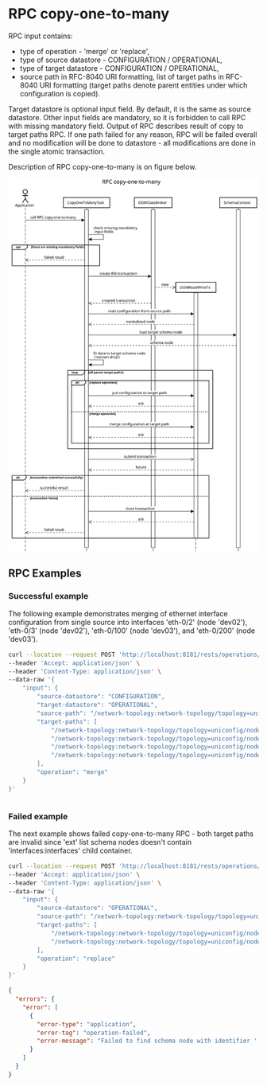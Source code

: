 # RPC copy-one-to-many

RPC input contains:

- type of operation - 'merge' or 'replace',
- type of source datastore - CONFIGURATION / OPERATIONAL,
- type of target datastore - CONFIGURATION / OPERATIONAL,
- source path in RFC-8040 URI formatting, list of target paths in RFC-8040 URI formatting (target paths denote
    parent entities under which configuration is copied).

Target datastore is optional input field. By default, it is the same as
source datastore. Other input fields are mandatory, so it is forbidden
to call RPC with missing mandatory field. Output of RPC describes result
of copy to target paths RPC. If one path failed for any reason, RPC will
be failed overall and no modification will be done to datastore - all
modifications are done in the single atomic transaction.

Description of RPC copy-one-to-many is on figure below.

![RPC copy-one-to-many](copy-one-to-many.svg)

## RPC Examples

### Successful example

The following example demonstrates merging of ethernet interface
configuration from single source into interfaces 'eth-0/2' (node
'dev02'), 'eth-0/3' (node 'dev02'), 'eth-0/100' (node 'dev03'), and
'eth-0/200' (node 'dev03').

```bash RPC Request
curl --location --request POST 'http://localhost:8181/rests/operations/subtree-manager:copy-one-to-many' \
--header 'Accept: application/json' \
--header 'Content-Type: application/json' \
--data-raw '{
    "input": {
        "source-datastore": "CONFIGURATION",
        "target-datastore": "OPERATIONAL",
        "source-path": "/network-topology:network-topology/topology=uniconfig/node=dev01/configuration/interfaces:interfaces/eth=eth-0%2F2/config",
        "target-paths": [
            "/network-topology:network-topology/topology=uniconfig/node=dev02/configuration/interfaces:interfaces/eth=eth-0%2F2",
            "/network-topology:network-topology/topology=uniconfig/node=dev02/configuration/interfaces:interfaces/eth=eth-0%2F3",
            "/network-topology:network-topology/topology=uniconfig/node=dev03/configuration/interfaces:interfaces/eth=eth-0%2F100",
            "/network-topology:network-topology/topology=uniconfig/node=dev03/configuration/interfaces:interfaces/eth=eth-0%2F200"
        ],
        "operation": "merge"
    }
}'
```

```RPC Response, Status: 200
```

### Failed example

The next example shows failed copy-one-to-many RPC - both target paths
are invalid since 'ext' list schema nodes doesn't contain
'interfaces:interfaces' child container.

```bash RPC Request
curl --location --request POST 'http://localhost:8181/rests/operations/subtree-manager:copy-one-to-many' \
--header 'Accept: application/json' \
--header 'Content-Type: application/json' \
--data-raw '{
    "input": {
        "source-datastore": "OPERATIONAL",
        "source-path": "/network-topology:network-topology/topology=uniconfig/node=vnf01/configuration/interfaces:interfaces",
        "target-paths": [
            "/network-topology:network-topology/topology=uniconfig/node=vnf02/configuration/interfaces:interfaces/ext=ext-0%2F2",
            "/network-topology:network-topology/topology=uniconfig/node=vnf02/configuration/interfaces:interfaces/ext=ext-0%2F3"
        ],
        "operation": "replace"
    }
}'
```

```json RPC Response, Status: 500
{
  "errors": {
    "error": [
      {
        "error-type": "application",
        "error-tag": "operation-failed",
        "error-message": "Failed to find schema node with identifier '(example-interfaces?revision=2019-12-01)interfaces' under: (example-interfaces?revision=2019-12-01)ext"
      }
    ]
  }
}
```